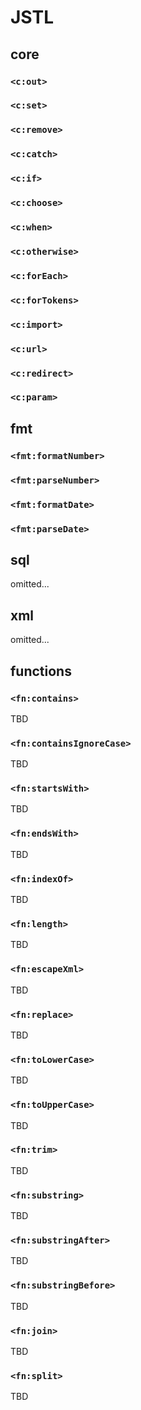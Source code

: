JSTL
=================

core
-----------------

### ``<c:out>``
### ``<c:set>``
### ``<c:remove>``
### ``<c:catch>``
### ``<c:if>``
### ``<c:choose>``
### ``<c:when>``
### ``<c:otherwise>``
### ``<c:forEach>``
### ``<c:forTokens>``
### ``<c:import>``
### ``<c:url>``
### ``<c:redirect>``
### ``<c:param>``

fmt
-----------------

### ``<fmt:formatNumber>``
### ``<fmt:parseNumber>``
### ``<fmt:formatDate>``
### ``<fmt:parseDate>``

sql
-----------------
omitted...

xml
-----------------
omitted...

functions
-----------------

### ``<fn:contains>``
TBD
### ``<fn:containsIgnoreCase>``
TBD
### ``<fn:startsWith>``
TBD
### ``<fn:endsWith>``
TBD
### ``<fn:indexOf>``
TBD
### ``<fn:length>``
TBD
### ``<fn:escapeXml>``
TBD
### ``<fn:replace>``
TBD
### ``<fn:toLowerCase>``
TBD
### ``<fn:toUpperCase>``
TBD
### ``<fn:trim>``
TBD
### ``<fn:substring>``
TBD
### ``<fn:substringAfter>``
TBD
### ``<fn:substringBefore>``
TBD
### ``<fn:join>``
TBD
### ``<fn:split>``
TBD
